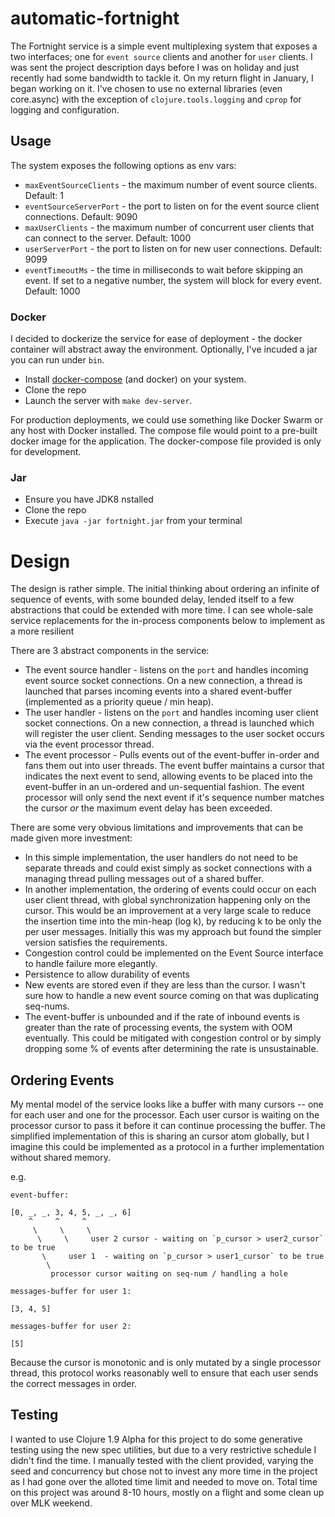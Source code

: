 # automatic-fortnight

The Fortnight service is a simple event multiplexing system that exposes a two interfaces; one for `event source` clients and another for `user` clients. I was sent the project description days before I was on holiday and just recently had some bandwidth to tackle it. On my return flight in January, I began working on it. I've chosen to use no external libraries (even core.async) with the exception of `clojure.tools.logging` and `cprop` for logging and configuration.

## Usage

The system exposes the following options as env vars:

* `maxEventSourceClients` - the maximum number of event source clients. Default: 1
* `eventSourceServerPort` - the port to listen on for the event source client connections. Default: 9090
* `maxUserClients` - the maximum number of concurrent user clients that can connect to the server. Default: 1000
* `userServerPort` - the port to listen on for new user connections. Default: 9099
* `eventTimeoutMs` - the time in milliseconds to wait before skipping an event. If set to a negative number, the system will block for every event. Default: 1000

### Docker

I decided to dockerize the service for ease of deployment - the docker container will abstract away the environment. Optionally, I've incuded a jar you can run under `bin`.

* Install [docker-compose](https://docs.docker.com/compose/install/) (and docker) on your system.
* Clone the repo
* Launch the server with `make dev-server`. 

For production deployments, we could use something like Docker Swarm or any host with Docker installed. The compose file would point to a pre-built docker image for the application. The docker-compose file provided is only for development.

### Jar 

* Ensure you have JDK8 nstalled
* Clone the repo
* Execute `java -jar fortnight.jar` from your terminal

# Design

The design is rather simple. The initial thinking about ordering an infinite of sequence of events, with some bounded delay, lended itself to a few abstractions that could be extended with more time. I can see whole-sale service replacements for the in-process components below to implement as a more resilient 

There are 3 abstract components in the service:

* The event source handler - listens on the `port` and handles incoming event source socket connections. On a new connection, a thread is launched that parses incoming events into a shared event-buffer (implemented as a priority queue / min heap).
* The user handler - listens on the `port` and handles incoming user client socket connections. On a new connection, a thread is launched which will register the user client. Sending messages to the user socket occurs via the event processor thread.
* The event processor - Pulls events out of the event-buffer in-order and fans them out into user threads. The event buffer maintains a cursor that indicates the next event to send, allowing events to be placed into the event-buffer in an un-ordered and un-sequential fashion. The event processor will only send the next event if it's sequence number matches the cursor _or_ the maximum event delay has been exceeded.

There are some very obvious limitations and improvements that can be made given more investment:

* In this simple implementation, the user handlers do not need to be separate threads and could exist simply as socket connections with a managing thread pulling messages out of a shared buffer. 
* In another implementation, the ordering of events could occur on each user client thread, with global synchronization happening only on the cursor. This would be an improvement at a very large scale to reduce the insertion time into the min-heap (log k), by reducing k to be only the per user messages. Initially this was my approach but found the simpler version satisfies the requirements.
* Congestion control could be implemented on the Event Source interface to handle failure more elegantly.
* Persistence to allow durability of events
* New events are stored even if they are less than the cursor. I wasn't sure how to handle a new event source coming on that was duplicating seq-nums.
* The event-buffer is unbounded and if the rate of inbound events is greater than the rate of processing events, the system with OOM eventually. This could be mitigated with congestion control or by simply dropping some % of events after determining the rate is unsustainable.


## Ordering Events

My mental model of the service looks like a buffer with many cursors -- one for each user and one for the processor. Each user cursor is waiting on the processor cursor to pass it before it can continue processing the buffer. The simplified implementation of this is sharing an cursor atom globally, but I imagine this could be implemented as a protocol in a further implementation without shared memory. 

e.g. 
```
event-buffer:

[0, _, _, 3, 4, 5, _, _, 6]
    ^     ^     ^
     \     \     \
      \     \     user 2 cursor - waiting on `p_cursor > user2_cursor` to be true
       \     user 1  - waiting on `p_cursor > user1_cursor` to be true
        \ 
         processor cursor waiting on seq-num / handling a hole

messages-buffer for user 1:

[3, 4, 5]

messages-buffer for user 2:

[5]

```

Because the cursor is monotonic and is only mutated by a single processor thread, this protocol works reasonably well to ensure that each user sends the correct messages in order.

## Testing

I wanted to use Clojure 1.9 Alpha for this project to do some generative testing using the new spec utilities, but due to a very restrictive schedule I didn't find the time. I manually tested with the client provided, varying the seed and concurrency but chose not to invest any more time in the project as I had gone over the alloted time limit and needed to move on. Total time on this project was around 8-10 hours, mostly on a flight and some clean up over MLK weekend.
